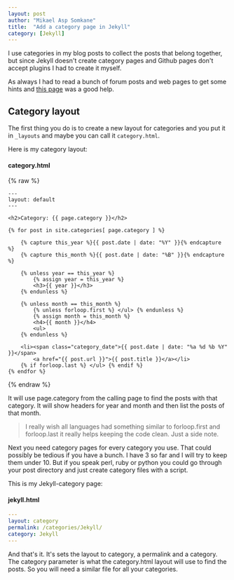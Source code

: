 ```yaml
---
layout: post
author: "Mikael Asp Somkane"
title:  "Add a category page in Jekyll"
category: [Jekyll]
---
```


I use categories in my blog posts to collect the posts that belong together, but
since Jekyll doesn't create category pages and Github pages don't accept plugins
I had to create it myself.

As always I had to read a bunch of forum posts and web pages to get some hints
and [this page][brad] was a good help.

## Category layout

The first thing you do is to create a new layout for categories and you put it
in `` _layouts `` and maybe you can call it `` category.html ``.

Here is my category layout:

#### category.html

{% raw %}
``` liquid
---
layout: default
---

<h2>Category: {{ page.category }}</h2>

{% for post in site.categories[ page.category ] %}

    {% capture this_year %}{{ post.date | date: "%Y" }}{% endcapture %}
    {% capture this_month %}{{ post.date | date: "%B" }}{% endcapture %}

    {% unless year == this_year %}
        {% assign year = this_year %}
        <h3>{{ year }}</h3>
    {% endunless %}

    {% unless month == this_month %}
        {% unless forloop.first %} </ul> {% endunless %}
        {% assign month = this_month %}
        <h4>{{ month }}</h4>
        <ul>
    {% endunless %}

    <li><span class="category_date">{{ post.date | date: "%a %d %b %Y" }}</span>
        <a href="{{ post.url }}">{{ post.title }}</a></li>
    {% if forloop.last %} </ul> {% endif %}
{% endfor %}
```
{% endraw %}

It will use page.category from the calling page to find the posts with that
category. It will show headers for year and month and then list the posts of
that month.

<blockquote>
I really wish all languages had something similar to forloop.first and
forloop.last it really helps keeping the code clean. Just a side note.
</blockquote>

Next you need category pages for every category you use. That could possibly be
tedious if you have a bunch. I have 3 so far and I will try to keep them under 10.
But if you speak perl, ruby or python you could go through your post directory and
just create category files with a script.

This is my Jekyll-category page:

#### jekyll.html

``` yaml
---
layout: category
permalink: /categories/Jekyll/
category: Jekyll
---
```
And that's it. It's sets the layout to category, a permalink and a category. The
category parameter is what the category.html layout will use to find the posts.
So you will need a similar file for all your categories.


[brad]: https://bradonomics.com/jekyll-categories/
